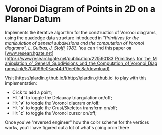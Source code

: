 # Voronoi Diagram of Points in 2D on a Planar Datum

Implements the iterative algorithm for the construction of Voronoi diagrams, using the quadedge data structure introduced in _"Primitives for the manipulation of general subdivisions and the computation of Voronoi diagrams", L. Guibas, J. Stolfi, 1983._
You can find this paper on [www.researchgate.net](https://www.researchgate.net/publication/221590183_Primitives_for_the_Manipulation_of_General_Subdivisions_and_the_Computation_of_Voronoi_Diagrams/link/5704096e08ae44d70ee05d8a/download)

Visit [https://plardin.github.io/](http://plardin.github.io) to play with this implementation:
* Click to add a point;
* Hit **\`d\`** to toggle the Delaunay triangulation on/off;
* Hit **\`v\`** to toggle the Voronoi diagram on/off;
* Hit **\`s\`** to toggle the Crust/Skeleton transform on/off;
* Hit **\`c\`** to toggle the Voronoi cursor on/off;

Once you've "reversed engineer" how the color scheme for the vertices works, you'll have figured out a lot of what's going on in there